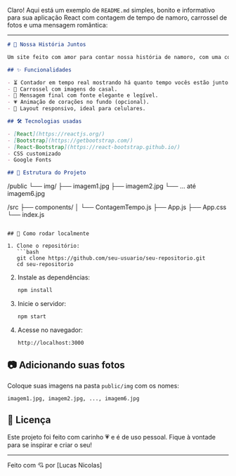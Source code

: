 Claro! Aqui está um exemplo de `README.md` simples, bonito e informativo para sua aplicação React com contagem de tempo de namoro, carrossel de fotos e uma mensagem romântica:

---

```markdown
# 💖 Nossa História Juntos

Um site feito com amor para contar nossa história de namoro, com uma contagem de tempo desde o primeiro dia, um carrossel de fotos e uma mensagem romântica ao final. Totalmente responsivo e com visual encantador.

## ✨ Funcionalidades

- ⏳ Contador em tempo real mostrando há quanto tempo vocês estão juntos (dias, horas, minutos, segundos).
- 📸 Carrossel com imagens do casal.
- 💬 Mensagem final com fonte elegante e legível.
- 💗 Animação de corações no fundo (opcional).
- 📱 Layout responsivo, ideal para celulares.

## 🛠 Tecnologias usadas

- [React](https://reactjs.org/)
- [Bootstrap](https://getbootstrap.com/)
- [React-Bootstrap](https://react-bootstrap.github.io/)
- CSS customizado
- Google Fonts

## 📁 Estrutura do Projeto

```

/public
└── img/
├── imagem1.jpg
├── imagem2.jpg
└── ... até imagem6.jpg

/src
├── components/
│   └── ContagemTempo.js
├── App.js
├── App.css
└── index.js

````

## 🚀 Como rodar localmente

1. Clone o repositório:
   ```bash
   git clone https://github.com/seu-usuario/seu-repositorio.git
   cd seu-repositorio
````

2. Instale as dependências:

   ```bash
   npm install
   ```

3. Inicie o servidor:

   ```bash
   npm start
   ```

4. Acesse no navegador:

   ```
   http://localhost:3000
   ```

## 📷 Adicionando suas fotos

Coloque suas imagens na pasta `public/img` com os nomes:

```
imagem1.jpg, imagem2.jpg, ..., imagem6.jpg
```

## 📄 Licença

Este projeto foi feito com carinho 💗 e é de uso pessoal. Fique à vontade para se inspirar e criar o seu!

---

Feito com 💘 por \[Lucas Nicolas]
